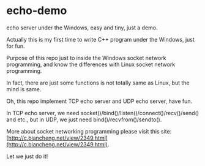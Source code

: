 # echo-demo

echo server under the Windows, easy and tiny, just a demo.

Actually this is my first time to write C++ program under the Windows, just for fun.

Purpose of this repo just to inside the Windows socket network programming, and know the differences with Linux socket network programming.

In fact, there are just some functions is not totally same as Linux, but the mind is same.

Oh, this repo implement TCP echo server and UDP echo server, have fun.

In TCP echo server, we need socket()/bind()/listen()/connect()/recv()/send() and etc., but in UDP, we just need bind()/recvfrom()/sendto().

More about socket networking programming please visit this site: [http://c.biancheng.net/view/2349.html](http://c.biancheng.net/view/2349.html).

Let we just do it!

